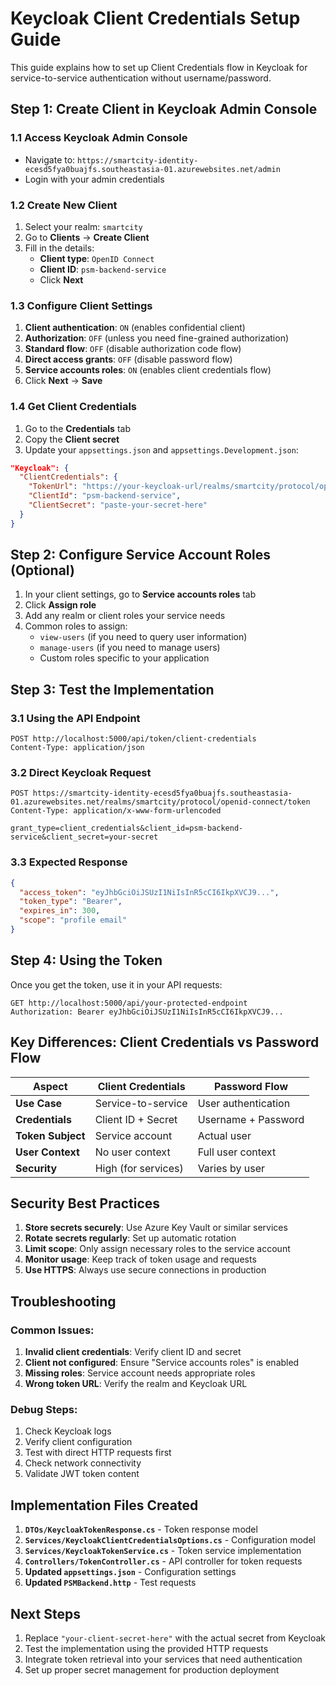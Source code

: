 # Keycloak Client Credentials Setup Guide

This guide explains how to set up Client Credentials flow in Keycloak for service-to-service authentication without username/password.

## Step 1: Create Client in Keycloak Admin Console

### 1.1 Access Keycloak Admin Console

- Navigate to: `https://smartcity-identity-ecesd5fya0buajfs.southeastasia-01.azurewebsites.net/admin`
- Login with your admin credentials

### 1.2 Create New Client

1. Select your realm: `smartcity`
2. Go to **Clients** → **Create Client**
3. Fill in the details:
   - **Client type**: `OpenID Connect`
   - **Client ID**: `psm-backend-service`
   - Click **Next**

### 1.3 Configure Client Settings

1. **Client authentication**: `ON` (enables confidential client)
2. **Authorization**: `OFF` (unless you need fine-grained authorization)
3. **Standard flow**: `OFF` (disable authorization code flow)
4. **Direct access grants**: `OFF` (disable password flow)
5. **Service accounts roles**: `ON` (enables client credentials flow)
6. Click **Next** → **Save**

### 1.4 Get Client Credentials

1. Go to the **Credentials** tab
2. Copy the **Client secret**
3. Update your `appsettings.json` and `appsettings.Development.json`:

```json
"Keycloak": {
  "ClientCredentials": {
    "TokenUrl": "https://your-keycloak-url/realms/smartcity/protocol/openid-connect/token",
    "ClientId": "psm-backend-service",
    "ClientSecret": "paste-your-secret-here"
  }
}
```

## Step 2: Configure Service Account Roles (Optional)

1. In your client settings, go to **Service accounts roles** tab
2. Click **Assign role**
3. Add any realm or client roles your service needs
4. Common roles to assign:
   - `view-users` (if you need to query user information)
   - `manage-users` (if you need to manage users)
   - Custom roles specific to your application

## Step 3: Test the Implementation

### 3.1 Using the API Endpoint

```http
POST http://localhost:5000/api/token/client-credentials
Content-Type: application/json
```

### 3.2 Direct Keycloak Request

```http
POST https://smartcity-identity-ecesd5fya0buajfs.southeastasia-01.azurewebsites.net/realms/smartcity/protocol/openid-connect/token
Content-Type: application/x-www-form-urlencoded

grant_type=client_credentials&client_id=psm-backend-service&client_secret=your-secret
```

### 3.3 Expected Response

```json
{
  "access_token": "eyJhbGciOiJSUzI1NiIsInR5cCI6IkpXVCJ9...",
  "token_type": "Bearer",
  "expires_in": 300,
  "scope": "profile email"
}
```

## Step 4: Using the Token

Once you get the token, use it in your API requests:

```http
GET http://localhost:5000/api/your-protected-endpoint
Authorization: Bearer eyJhbGciOiJSUzI1NiIsInR5cCI6IkpXVCJ9...
```

## Key Differences: Client Credentials vs Password Flow

| Aspect            | Client Credentials  | Password Flow       |
| ----------------- | ------------------- | ------------------- |
| **Use Case**      | Service-to-service  | User authentication |
| **Credentials**   | Client ID + Secret  | Username + Password |
| **Token Subject** | Service account     | Actual user         |
| **User Context**  | No user context     | Full user context   |
| **Security**      | High (for services) | Varies by user      |

## Security Best Practices

1. **Store secrets securely**: Use Azure Key Vault or similar services
2. **Rotate secrets regularly**: Set up automatic rotation
3. **Limit scope**: Only assign necessary roles to the service account
4. **Monitor usage**: Keep track of token usage and requests
5. **Use HTTPS**: Always use secure connections in production

## Troubleshooting

### Common Issues:

1. **Invalid client credentials**: Verify client ID and secret
2. **Client not configured**: Ensure "Service accounts roles" is enabled
3. **Missing roles**: Service account needs appropriate roles
4. **Wrong token URL**: Verify the realm and Keycloak URL

### Debug Steps:

1. Check Keycloak logs
2. Verify client configuration
3. Test with direct HTTP requests first
4. Check network connectivity
5. Validate JWT token content

## Implementation Files Created

1. **`DTOs/KeycloakTokenResponse.cs`** - Token response model
2. **`Services/KeycloakClientCredentialsOptions.cs`** - Configuration model
3. **`Services/KeycloakTokenService.cs`** - Token service implementation
4. **`Controllers/TokenController.cs`** - API controller for token requests
5. **Updated `appsettings.json`** - Configuration settings
6. **Updated `PSMBackend.http`** - Test requests

## Next Steps

1. Replace `"your-client-secret-here"` with the actual secret from Keycloak
2. Test the implementation using the provided HTTP requests
3. Integrate token retrieval into your services that need authentication
4. Set up proper secret management for production deployment

